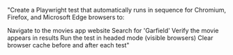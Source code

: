 "Create a Playwright test that automatically runs in sequence for Chromium, Firefox, and Microsoft Edge browsers to:

Navigate to the movies app website
Search for 'Garfield'
Verify the movie appears in results
Run the test in headed mode (visible browsers)
Clear browser cache before and after each test"